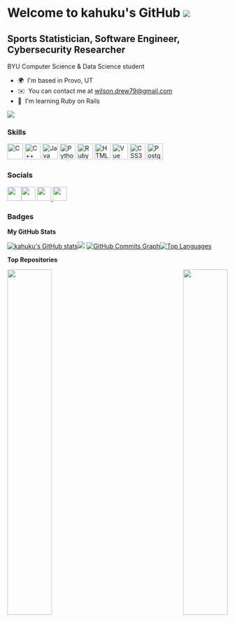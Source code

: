 Welcome to kahuku's GitHub ![](https://user-images.githubusercontent.com/18350557/176309783-0785949b-9127-417c-8b55-ab5a4333674e.gif)
================================================================================================================

Sports Statistician, Software Engineer, Cybersecurity Researcher
----------------------------------------------------------------

BYU Computer Science & Data Science student

*   🌍  I'm based in Provo, UT
*   ✉️  You can contact me at [wilson.drew79@gmail.com](mailto:wilson.drew79@gmail.com)
*   🧠  I'm learning Ruby on Rails

<a href="https://www.github.com/kahuku" target="_blank" rel="noreferrer"><img
                  src="https://img.shields.io/github/followers/kahuku?logo=github&style=for-the-badge&color=ec4899&labelColor=000000" /></a>
                  
### Skills
<p align="left">
                                <a href="https://docs.microsoft.com/en-us/cpp/?view=msvc-170" target="_blank" rel="noreferrer"><img src="https://raw.githubusercontent.com/danielcranney/readme-generator/main/public/icons/skills/c-colored.svg" width="36" height="36" alt="C" /></a>
                                <a href="https://docs.microsoft.com/en-us/cpp/?view=msvc-170" target="_blank" rel="noreferrer"><img src="https://raw.githubusercontent.com/danielcranney/readme-generator/main/public/icons/skills/cplusplus-colored.svg" width="36" height="36" alt="C++" /></a>
                                <a href="https://www.oracle.com/java/" target="_blank" rel="noreferrer"><img src="https://raw.githubusercontent.com/danielcranney/readme-generator/main/public/icons/skills/java-colored.svg" width="36" height="36" alt="Java" /></a>
                                <a href="https://www.python.org/" target="_blank" rel="noreferrer"><img src="https://raw.githubusercontent.com/danielcranney/readme-generator/main/public/icons/skills/python-colored.svg" width="36" height="36" alt="Python" /></a>
                                <a href="https://www.ruby-lang.org/en/" target="_blank" rel="noreferrer"><img src="https://raw.githubusercontent.com/danielcranney/readme-generator/main/public/icons/skills/ruby-colored.svg" width="36" height="36" alt="Ruby" /></a>
                                <a href="https://developer.mozilla.org/en-US/docs/Glossary/HTML5" target="_blank" rel="noreferrer"><img src="https://raw.githubusercontent.com/danielcranney/readme-generator/main/public/icons/skills/html5-colored.svg" width="36" height="36" alt="HTML5" /></a>
                                <a href="https://vuejs.org/" target="_blank" rel="noreferrer"><img src="https://raw.githubusercontent.com/danielcranney/readme-generator/main/public/icons/skills/vuejs-colored.svg" width="36" height="36" alt="Vue" /></a>
                                <a href="https://www.w3.org/TR/CSS/#css" target="_blank" rel="noreferrer"><img src="https://raw.githubusercontent.com/danielcranney/readme-generator/main/public/icons/skills/css3-colored.svg" width="36" height="36" alt="CSS3" /></a>
                                <a href="https://www.postgresql.org/" target="_blank" rel="noreferrer"><img src="https://raw.githubusercontent.com/danielcranney/readme-generator/main/public/icons/skills/postgresql-colored.svg" width="36" height="36" alt="PostgreSQL" /></a>
                    </p>
                    
                  
### Socials
                  
                  
<p align="left">
                          <a href="https://discord.com/users/wilsonator02#9252" target="_blank" rel="noreferrer"><img src="https://raw.githubusercontent.com/danielcranney/readme-generator/main/public/icons/socials/discord.svg" width="32" height="32" /></a><a href="https://www.github.com/kahuku" target="_blank" rel="noreferrer"><img src="https://raw.githubusercontent.com/danielcranney/readme-generator/main/public/icons/socials/github.svg" width="32" height="32" /></a>
                          <a href="http://www.instagram.com/wilsonator02" target="_blank" rel="noreferrer"><img src="https://raw.githubusercontent.com/danielcranney/readme-generator/main/public/icons/socials/instagram.svg" width="32" height="32" />  </a>
                          <a href="https://www.linkedin.com/in/drewwilson2002" target="_blank" rel="noreferrer"><img src="https://raw.githubusercontent.com/danielcranney/readme-generator/main/public/icons/socials/linkedin.svg" width="32" height="32" /></a></p>
                      
### Badges
<b>My GitHub Stats</b>

<a
                      href="http://www.github.com/kahuku"><img src="https://github-readme-stats.vercel.app/api?username=kahuku&show_icons=true&hide=issues,contribs&count_private=true&title_color=64748b&text_color=ffffff&icon_color=ec4899&bg_color=000000&hide_border=true&show_icons=true" alt="kahuku's GitHub stats" /></a><a
                      href="http://www.github.com/kahuku"><img
                  src="https://github-readme-streak-stats.herokuapp.com/?user=kahuku&stroke=ffffff&background=000000&ring=64748b&fire=64748b&currStreakNum=ffffff&currStreakLabel=64748b&sideNums=ffffff&sideLabels=ffffff&dates=ffffff&hide_border=true" /></a> <a
                      href="http://www.github.com/kahuku"><img src="https://activity-graph.herokuapp.com/graph?username=kahuku&bg_color=000000&color=ffffff&line=ec4899&point=ffffff&area_color=000000&area=true&hide_border=true&custom_title=GitHub%20Commits%20Graph" alt="GitHub Commits Graph" /></a><a href="https://github.com/kahuku" align="left"><img src="https://github-readme-stats.vercel.app/api/top-langs/?username=kahuku&langs_count=10&title_color=64748b&text_color=ffffff&icon_color=ec4899&bg_color=000000&hide_border=true&locale=en&custom_title=Top%20%Languages" alt="Top Languages" /></a>

<b>Top Repositories</b><div width="100%" align="center"><a href="https://github.com/kahuku/stock-analysis-yahoofinancials" align="left"><img align="left" width="45%" src="https://github-readme-stats.vercel.app/api/pin/?username=kahuku&repo=stock-analysis-yahoofinancials&title_color=64748b&text_color=ffffff&icon_color=ec4899&bg_color=000000&hide_border=true&locale=en" /></a><a href="https://github.com/kahuku/kattis_solutions" align="right"><img align="right" width="45%" src="https://github-readme-stats.vercel.app/api/pin/?username=kahuku&repo=kattis_solutions&title_color=64748b&text_color=ffffff&icon_color=ec4899&bg_color=000000&hide_border=true&locale=en" /></a></div><br /><br /><br /><br /><br /><br /><br />
